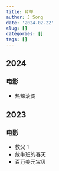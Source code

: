 ```yaml
---
title: 片单
author: J Song
date: '2024-02-22'
slug: []
categories: []
tags: []
---
```

## 2024 

### 电影
- 热辣滚烫

## 2023 

### 电影
- 教父 1
- 放牛班的春天
- 百万美元宝贝